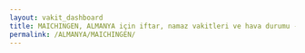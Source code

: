 ```yaml
---
layout: vakit_dashboard
title: MAICHINGEN, ALMANYA için iftar, namaz vakitleri ve hava durumu - ilçe/eyalet seç
permalink: /ALMANYA/MAICHINGEN/
---
```


<script type="text/javascript">
  var GLOBAL_COUNTRY = 'ALMANYA';
  var GLOBAL_CITY = 'MAICHINGEN';
  var GLOBAL_STATE = '';
  var lat = 72;
  var lon = 21;
</script>
